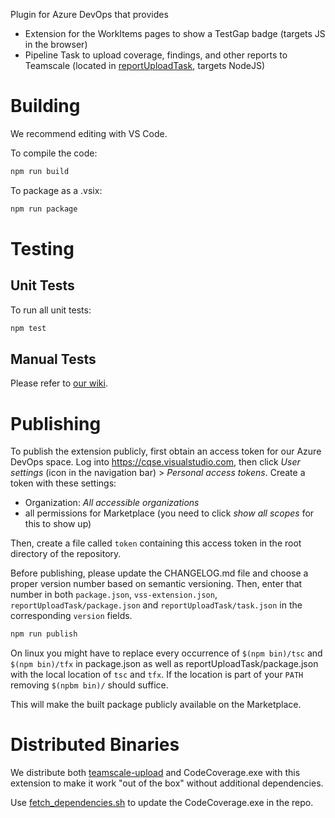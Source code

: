 Plugin for Azure DevOps that provides

- Extension for the WorkItems pages to show a TestGap badge (targets JS in the browser)
- Pipeline Task to upload coverage, findings, and other reports to Teamscale (located in [reportUploadTask](./reportUploadTask), targets NodeJS)

# Building

We recommend editing with VS Code.

To compile the code:

```bash
npm run build
```

To package as a .vsix:

```bash
npm run package
```

# Testing

## Unit Tests

To run all unit tests:

```bash
npm test
```

## Manual Tests

Please refer to [our wiki](https://cqse.atlassian.net/wiki/spaces/TS/pages/3035267078/K2+Azure+DevOps+Extension+Testing).

# Publishing

To publish the extension publicly, first obtain an access token for our Azure DevOps space.
Log into <https://cqse.visualstudio.com>, then click _User settings_ (icon in the navigation bar) > _Personal access tokens_.
Create a token with these settings:

- Organization: *All accessible organizations*
- all permissions for Marketplace (you need to click _show all scopes_ for this to show up)

Then, create a file called `token` containing this access token in the root directory of the repository.


Before publishing, please update the CHANGELOG.md file and choose a proper version number based on semantic versioning. 
Then, enter that number in both `package.json`, `vss-extension.json`, `reportUploadTask/package.json` and `reportUploadTask/task.json` in the corresponding `version` fields.

```bash
npm run publish
```

On linux you might have to replace every occurrence of `$(npm bin)/tsc` and `$(npm bin)/tfx` in package.json as well as
reportUploadTask/package.json with the local location of `tsc` and `tfx`. If the location is part of your `PATH`
removing `$(npbm bin)/` should suffice.

This will make the built package publicly available on the Marketplace.

# Distributed Binaries

We distribute both [teamscale-upload](https://github.com/cqse/teamscale-upload) and CodeCoverage.exe with this extension to make it work "out of the box" without additional dependencies.

Use [fetch_dependencies.sh](./reportUploadTask/fetch_dependencies.sh) to update the CodeCoverage.exe in the repo.

